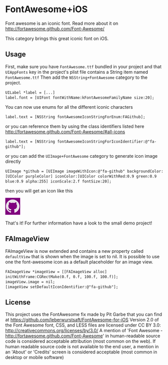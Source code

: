 FontAwesome+iOS
===================

Font awesome is an iconic font. Read more about it on http://fortawesome.github.com/Font-Awesome/

This category brings this great iconic font on iOS.

Usage
--------------------

First, make sure you have `FontAwesome.ttf` bundled in your project and that `UIAppFonts` key in the project's plist file contains a String item named `FontAwesome.ttf` 
Then add the `NSString+FontAwesome` category to the project.

	UILabel *label = [...]
	label.font = [UIFont fontWithName:kFontAwesomeFamilyName size:20];
	
You can now use enums for all the different iconic characters

	
	label.text = [NSString fontAwesomeIconStringForEnum:FAGithub];
or you can reference them by using the class identifiers listed here http://fortawesome.github.com/Font-Awesome/#all-icons

	
	label.text = [NSString fontAwesomeIconStringForIconIdentifier:@"fa-github"];
or you can add the `UIImage+FontAwesome` category to generate icon image directly

	UIImage *github = [UIImage imageWithIcon:@"fa-github" backgroundColor:[UIColor purpleColor] iconColor:[UIColor colorWithRed:0.9 green:0.9 blue:0.9 alpha:255] iconScale:2.f fontSize:20];
then you will get an icon like this

![image](Resources/fontawesome-github.png)

That's it!
For further information have a look to the small demo project!

FAImageView
--------------------

FAImageView is now extended and contains a new property called `defaultView` that is shown when the image is set to nil.
It is possible to use one the font-awesome icon as a default placeholder for an image view.

	FAImageView *imageView = [[FAImageView alloc] initWithFrame:CGRectMake(0.f, 0.f, 100.f, 100.f)];
    imageView.image = nil;
    [imageView setDefaultIconIdentifier:@"fa-github"];

License
-------------------

This project uses the FontAwesome fix made by Pit Garbe that you can find at https://github.com/leberwurstsaft/FontAwesome-for-iOS Version 2.0 of the Font Awesome font, CSS, and LESS files are licensed under CC BY 3.0: http://creativecommons.org/licenses/by/3.0/ A mention of 'Font Awesome - http://fortawesome.github.com/Font-Awesome' in human-readable source code is considered acceptable attribution (most common on the web). If human readable source code is not available to the end user, a mention in an 'About' or 'Credits' screen is considered acceptable (most common in desktop or mobile software)
